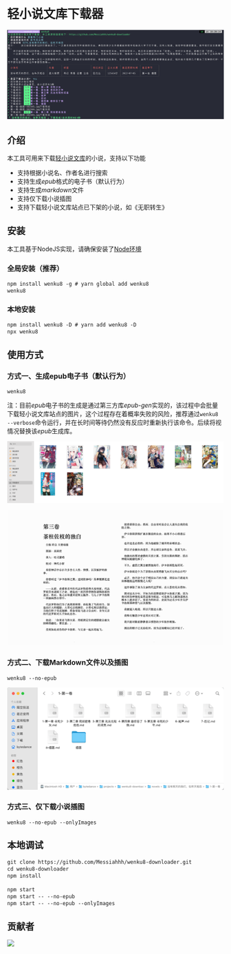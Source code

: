 轻小说文库下载器
=======================================================

![](assets/screenshot-20220902-182148.png)

## 介绍

本工具可用来下载[轻小说文库](https://www.wenku8.net/index.php)的小说，支持以下功能

- 支持根据小说名、作者名进行搜索
- 支持生成*epub*格式的电子书（默认行为）
- 支持生成*markdown*文件
- 支持仅下载小说插图
- 支持下载轻小说文库站点已下架的小说，如《无职转生》



## 安装

本工具基于NodeJS实现，请确保安装了[Node环境](https://nodejs.org/en/)

### 全局安装（推荐）

``` shell
npm install wenku8 -g # yarn global add wenku8
wenku8 
```



### 本地安装

``` shell
npm install wenku8 -D # yarn add wenku8 -D
npx wenku8
```



## 使用方式

### 方式一、生成epub电子书（默认行为）

``` shell
wenku8 
```

注：目前*epub*电子书的生成是通过第三方库*epub-gen*实现的，该过程中会批量下载轻小说文库站点的图片，这个过程存在着概率失败的风险，推荐通过`wenku8 --verbose`命令运行，并在长时间等待仍然没有反应时重新执行该命令。后续将视情况替换该*epub*生成库。



![](assets/screenshot-20220903-184109.png)

![](assets/screenshot-20220903-184223.png)



### 方式二、下载Markdown文件以及插图

``` shell
wenku8 --no-epub
```

![](assets/screenshot-20220902-182437.png)





### 方式三、仅下载小说插图

``` shell
wenku8 --no-epub --onlyImages
```







## 本地调试

``` shell
git clone https://github.com/Messiahhh/wenku8-downloader.git
cd wenku8-downloader
npm install

npm start
npm start -- --no-epub
npm start -- --no-epub --onlyImages
```



## 贡献者

<a href="https://github.com/Messiahhh/wenku8-downloader/graphs/contributors">
  <img src="https://contrib.rocks/image?repo=Messiahhh/wenku8-downloader" />
</a>



